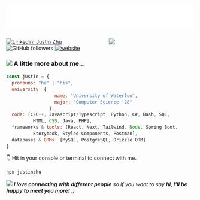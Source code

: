 <h1 align="center">
  <img src="https://github.com/JustinZhucs/JustinZhucs/blob/main/name.svg" alt="Justin Zhu" />
</h1>

<img align='right' src="https://media.giphy.com/media/M9gbBd9nbDrOTu1Mqx/giphy.gif" width="230">

[![Linkedin: Justin Zhu](https://img.shields.io/badge/-linkedin:justin-blue?style=flat-square&logo=Linkedin&logoColor=white&link=https://www.linkedin.com/in/anmol-p-singh/)](https://www.linkedin.com/in/chenshuo-zhu/)
![GitHub followers](https://img.shields.io/github/followers/JustinZhucs?label=Follow&style=social)
[![website](https://img.shields.io/badge/Website-46a2f1.svg?&style=flat-square&logo=Google-Chrome&logoColor=white&https://personal-site-justin.vercel.app/)](https://personal-site-justin.vercel.app/)



### <img src="https://media.giphy.com/media/WUlplcMpOCEmTGBtBW/giphy.gif" width="30"> A little more about me...  

```javascript
const justin = {
  pronouns: "he" | "his",
  university: {
                  name: "University of Waterloo",
                  major: "Computer Science '28"
                },
  code: [C/C++, Javascript/Typescript, Python, C#, Bash, SQL,
          HTML, CSS, Java, PHP],
  frameworks & tools: [React, Next, Tailwind, Node, Spring Boot,
          Storybook, Styled-Components, Postman],
  databases & ORMs: [MySQL, PostgreSQL, Drizzle ORM]
}
```

👇 Hit in your console or terminal to connect with me.

```bash
npx justinzhu
```
<img src="https://media.giphy.com/media/LnQjpWaON8nhr21vNW/giphy.gif" width="60"> <em><b>I love connecting with different people</b> so if you want to say <b>hi, I'll be happy to meet you more!</b> :)</em>



<!--
**JustinZhucs/JustinZhucs** is a ✨ _special_ ✨ repository because its `README.md` (this file) appears on your GitHub profile.

Here are some ideas to get you started:

- 🔭 I’m currently working on ...
- 🌱 I’m currently learning ...
- 👯 I’m looking to collaborate on ...
- 🤔 I’m looking for help with ...
- 💬 Ask me about ...
- 📫 How to reach me: ...
- 😄 Pronouns: ...
- ⚡ Fun fact: ...
-->
